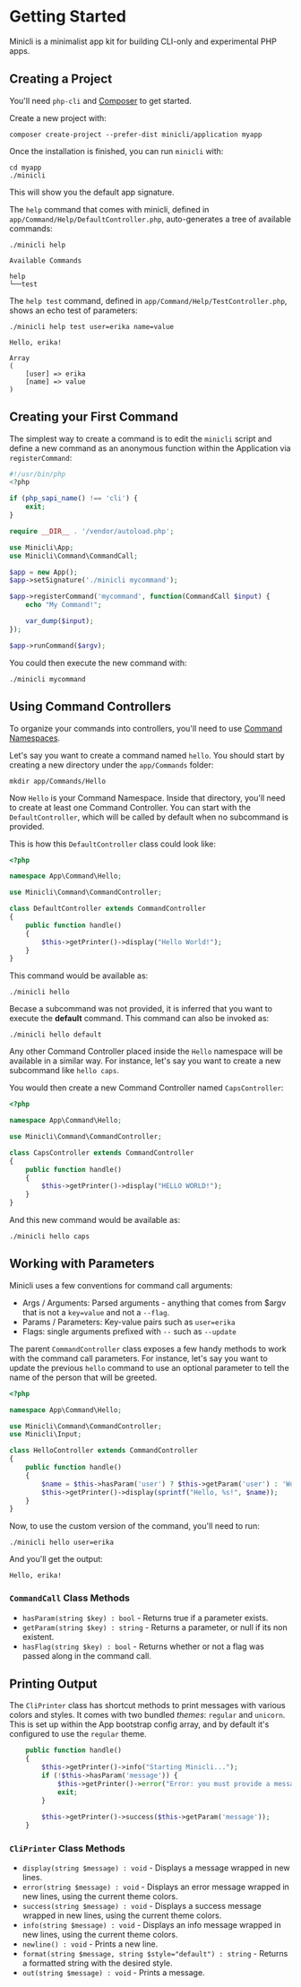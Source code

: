 # Getting Started

Minicli is a minimalist app kit for building CLI-only and experimental PHP apps.

## Creating a Project

You'll need `php-cli` and [Composer](https://getcomposer.org/) to get started.

Create a new project with:

```shell
composer create-project --prefer-dist minicli/application myapp
```

Once the installation is finished, you can run `minicli` with:

```shell
cd myapp
./minicli
```

This will show you the default app signature.

The `help` command that comes with minicli, defined in `app/Command/Help/DefaultController.php`, auto-generates a tree of available commands:

```shell
./minicli help
```

```
Available Commands

help
└──test

```

The `help test` command, defined in `app/Command/Help/TestController.php`, shows an echo test of parameters:

```
./minicli help test user=erika name=value
```

```
Hello, erika!

Array
(
    [user] => erika
    [name] => value
)
```

## Creating your First Command

The simplest way to create a command is to edit the `minicli` script and define a new command as an anonymous function within the Application via `registerCommand`:

```php
#!/usr/bin/php
<?php

if (php_sapi_name() !== 'cli') {
    exit;
}

require __DIR__ . '/vendor/autoload.php';

use Minicli\App;
use Minicli\Command\CommandCall;

$app = new App();
$app->setSignature('./minicli mycommand');

$app->registerCommand('mycommand', function(CommandCall $input) {
    echo "My Command!";

    var_dump($input);
});

$app->runCommand($argv);
```

You could then execute the new command with:

```shell
./minicli mycommand
```

## Using Command Controllers

To organize your commands into controllers, you'll need to use [Command Namespaces](/command_namespaces#). 

Let's say you want to create a command named  `hello`. You should start by creating a new directory under the `app/Commands` folder:

```shell
mkdir app/Commands/Hello
```

Now `Hello` is your Command Namespace. Inside that directory, you'll need to create at least one Command Controller. You can start with the `DefaultController`, which will be called by default when no subcommand is provided.

This is how this `DefaultController` class could look like:

```php
<?php

namespace App\Command\Hello;

use Minicli\Command\CommandController;

class DefaultController extends CommandController
{
    public function handle()
    {       
        $this->getPrinter()->display("Hello World!");
    }
}
```

This command would be available as:

```shell
./minicli hello
```

Becase a subcommand was not provided, it is inferred that you want to execute the **default** command. This command can also be invoked as:

```shell
./minicli hello default
```

Any other Command Controller placed inside the `Hello` namespace will be available in a similar way. For instance, let's say you want to create a new subcommand like `hello caps`.

You would then create a new Command Controller named `CapsController`:

```php
<?php

namespace App\Command\Hello;

use Minicli\Command\CommandController;

class CapsController extends CommandController
{
    public function handle()
    {       
        $this->getPrinter()->display("HELLO WORLD!");
    }
}
```

And this new command would be available as:

```shell
./minicli hello caps
```

## Working with Parameters

Minicli uses a few conventions for command call arguments:

* Args / Arguments: Parsed arguments - anything that comes from $argv that is not a `key=value` and not a `--flag`.
* Params / Parameters: Key-value pairs such as `user=erika`
* Flags: single arguments prefixed with `--` such as `--update`

The parent `CommandController` class exposes a few handy methods to work with the command call parameters.
For instance, let's say you want to update the previous `hello` command to use an optional parameter to tell the name of the person that will be greeted.

```php
<?php

namespace App\Command\Hello;

use Minicli\Command\CommandController;
use Minicli\Input;

class HelloController extends CommandController
{
    public function handle()
    {       
        $name = $this->hasParam('user') ? $this->getParam('user') : 'World';
        $this->getPrinter()->display(sprintf("Hello, %s!", $name));
    }
}
```

Now, to use the custom version of the command, you'll need to run:

```shell
./minicli hello user=erika 
```

And you'll get the output:

```shell
Hello, erika!
```

### `CommandCall` Class Methods
* `hasParam(string $key) : bool` - Returns true if a parameter exists.
* `getParam(string $key) : string` - Returns a parameter, or null if its non existent.
* `hasFlag(string $key) : bool` - Returns whether or not a flag was passed along in the command call.

## Printing Output

The `CliPrinter` class has shortcut methods to print messages with various colors and styles. 
It comes with two bundled *themes*: `regular` and `unicorn`. This is set up within the App bootstrap config array, and by default it's configured to use the `regular` theme.

```php
    public function handle()
    {       
        $this->getPrinter()->info("Starting Minicli...");
        if (!$this->hasParam('message')) {
            $this->getPrinter()->error("Error: you must provide a message.");
            exit;
        }
        
        $this->getPrinter()->success($this->getParam('message'));
    }
```
### `CliPrinter` Class Methods

* `display(string $message) : void` - Displays a message wrapped in new lines.
* `error(string $message) : void` - Displays an error message wrapped in new lines, using the current theme colors.
* `success(string $message) : void` - Displays a success message wrapped in new lines, using the current theme colors.
* `info(string $message) : void` - Displays an info message wrapped in new lines, using the current theme colors.
* `newline() : void` - Prints a new line.
* `format(string $message, string $style="default") : string` - Returns a formatted string with the desired style.
* `out(string $message) : void` - Prints a message.